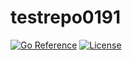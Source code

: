 # testrepo0191

[![Go Reference][pkgsitebadge]][pkgsite]
[![License][licensebadge]](LICENSE)

[licensebadge]: https://img.shields.io/github/license/seankhliao/testrepo0191.svg?style=flat-square
[pkgsitebadge]: https://pkg.go.dev/badge/go.seankhliao.com/testrepo0191.svg
[pkgsite]: https://pkg.go.dev/go.seankhliao.com/testrepo0191
